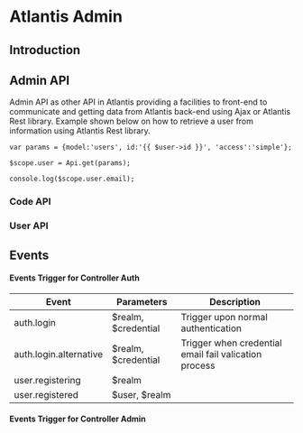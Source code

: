 # Atlantis Admin

<a name="introduction"></a>
## Introduction

<a name="api"></a>
## Admin API
Admin API as other API in Atlantis providing a facilities to front-end to communicate and getting data from Atlantis back-end using Ajax or Atlantis Rest library. Example shown below on how to retrieve a user from information using Atlantis Rest library.

	var params = {model:'users', id:'{{ $user->id }}', 'access':'simple'};
	
	$scope.user = Api.get(params);

	console.log($scope.user.email);

### Code API

### User API

<a name="events"></a>
## Events

#### Events Trigger for Controller Auth

Event                   | Parameters          | Description
------------------------|---------------------|--------------------------------------------------------
auth.login              | $realm, $credential | Trigger upon normal authentication
auth.login.alternative  | $realm, $credential | Trigger when credential email fail valication process
user.registering        | $realm              | 
user.registered         | $user, $realm       |

#### Events Trigger for Controller Admin